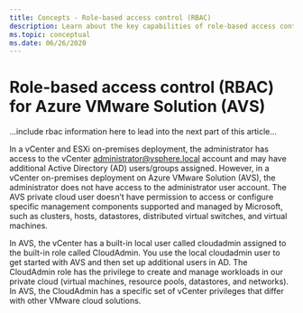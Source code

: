 ```yaml
---
title: Concepts - Role-based access control (RBAC)
description: Learn about the key capabilities of role-based access control for Azure VMware Solution (AVS) 
ms.topic: conceptual
ms.date: 06/26/2020
---
```


# Role-based access control (RBAC) for Azure VMware Solution (AVS)

...include rbac information here to lead into the next part of this article...

In a vCenter and ESXi on-premises deployment, the administrator has access to the vCenter administrator@vsphere.local account and may have additional Active Directory (AD) users/groups assigned. However, in a vCenter on-premises deployment on Azure VMware Solution (AVS), the administrator does not have access to the administrator user account. The AVS private cloud user doesn’t have permission to access or configure specific management components supported and managed by Microsoft, such as clusters, hosts, datastores, distributed virtual switches, and virtual machines.

In AVS, the vCenter has a built-in local user called cloudadmin assigned to the built-in role called CloudAdmin. You use the local cloudadmin user to get started with AVS and then set up additional users in AD. The CloudAdmin role has the privilege to create and manage workloads in our private cloud (virtual machines, resource pools, datastores, and networks). In AVS, the CloudAdmin has a specific set of vCenter privileges that differ with other VMware cloud solutions.   